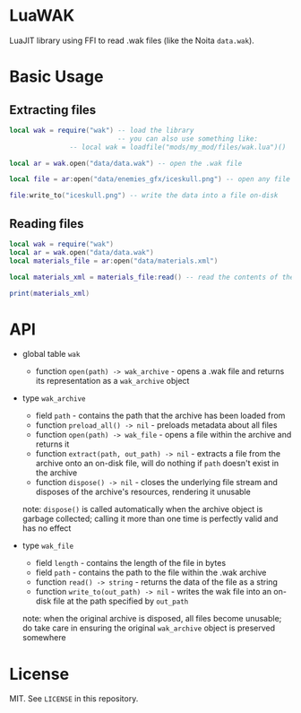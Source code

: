 # LuaWAK

LuaJIT library using FFI to read .wak files (like the Noita `data.wak`).

# Basic Usage

## Extracting files

```lua
local wak = require("wak") -- load the library
                           -- you can also use something like:
			   -- local wak = loadfile("mods/my_mod/files/wak.lua")()

local ar = wak.open("data/data.wak") -- open the .wak file

local file = ar:open("data/enemies_gfx/iceskull.png") -- open any file within the data.wak

file:write_to("iceskull.png") -- write the data into a file on-disk
```

## Reading files
```lua
local wak = require("wak")
local ar = wak.open("data/data.wak")
local materials_file = ar:open("data/materials.xml")

local materials_xml = materials_file:read() -- read the contents of the file into a string

print(materials_xml)
```

# API

* global table `wak`
	* function `open(path) -> wak_archive` - opens a .wak file and returns its representation as a `wak_archive` object

* type `wak_archive`
	* field `path` - contains the path that the archive has been loaded from
	* function `preload_all() -> nil` - preloads metadata about all files
	* function `open(path) -> wak_file` - opens a file within the archive and returns it
	* function `extract(path, out_path) -> nil` - extracts a file from the archive onto an on-disk file, will do nothing if `path` doesn't exist in the archive
	* function `dispose() -> nil` - closes the underlying file stream and disposes of the archive's resources, rendering it unusable

  note: `dispose()` is called automatically when the archive object is garbage collected; calling it more than one time is perfectly valid and has no effect  

* type `wak_file`
	* field `length` - contains the length of the file in bytes
	* field `path` - contains the path to the file within the .wak archive
	* function `read() -> string` - returns the data of the file as a string
	* function `write_to(out_path) -> nil` - writes the wak file into an on-disk file at the path specified by `out_path`

  note: when the original archive is disposed, all files become unusable; do take care in ensuring the original `wak_archive` object is preserved somewhere

# License

MIT. See `LICENSE` in this repository.
